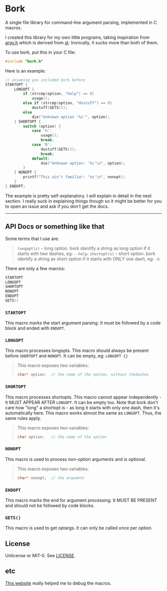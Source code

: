 # Bork
A single file library for command-line argument parsing, implemented in C macros.

I created this library for my own little programs, taking inspiration from [argv.h](https://github.com/tommalt/argv) which is derived from [st](https://st.suckless.org/). Ironically, it sucks more than both of them.

To use bork, put this in your C file:
```c
#include "bork.h"
```

Here is an example:
```c
// assuming you included bork before
STARTOPT {
    LONGOPT {
        if (strcmp(option, "help") == 0) 
            usage();
        else if (strcmp(option, "dostuff") == 0)
            dostuff(GETS());
        else
            die("Unknown option '%s'", option);
    } SHORTOPT {
        switch (option) {
            case 'h':
                usage();
                break;
            case 'D':
                dostuff(GETS());
                break;
            default:
                die("Unknown option: '%c'\n", option);
        }
    } NONOPT {
        printf("This ain't familia!: '%s'\n", nonopt);
    }
} ENDOPT;
```
The example is pretty self-explanatory. I will explain in detail in the next section.
I really suck in explaining things though so it might be better for you to open an issue and ask if you don't get the docs.

---

## API Docs or something like that
Some terms that I use are:
> `longopt(s)` - long option. bork identify a string as long  option if it starts with two dashes, eg: `--help`.
> `shortopt(s)` - short option. bork identify a string as short option if it starts with ONLY one dash, eg: `-h`.

There are only a few macros:
```c
STARTOPT
LONGOPT
SHORTOPT
NONOPT
ENDOPT
GETS()
```


### `STARTOPT`
This macro marks the start argument parsing. It must be followed by a code block and ended with `ENDOPT`.


### `LONGOPT`
This macro processes longopts.
This macro should always be present before `SHORTOPT` and `NONOPT`. It can be empty, eg: `LONGOPT {}`
> This macro exposes two variables:
> ```c
> char* option;  // the name of the option, without thedashes
> ```


### `SHORTOPT`
This macro processes shortopts.
This macro cannot appear independently - It MUST APPEAR AFTER `LONGOPT`. It can be empty too.
Note that bork don't care how "long" a shortopt is - as long it starts with only one dash, then it's automatically here.
This macro works almost the same as `LONGOPT`. Thus, the same rules apply.
> This macro exposes two variables:
> ```c
> char option;   // the name of the option
> ```


### `NONOPT`
This macro is used to process non-option arguments and is optional.
> This macro exposes two variables:
> ```c
> char* nonopt;  // the argument
> ```


### `ENDOPT`
This macro marks the end for argument processing. It MUST BE PRESENT and should not be followed by code blocks.


### `GETS()`
This macro is used to get optargs. It can only be called once per option.

## License
Unlicense or MIT-0. See [LICENSE](LICENSE).

## etc
[This website](https://wandbox.org/permlink/tFUsKMIXaQj8hhte) really helped me to debug the macros.